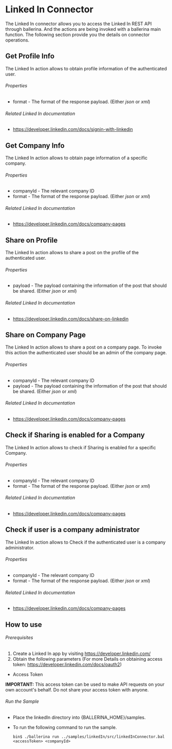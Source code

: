 # Linked In Connector
  The Linked In connector allows you to access the Linked In REST API through ballerina. And the actions are being invoked
  with a ballerina main function. The following section provide you the details on connector operations.

## Get Profile Info
  The Linked In action allows to obtain profile information of the authenticated user.

###### Properties
  * format - The format of the response payload. (Either _json_ or _xml_)

###### Related Linked In documentation
  * <https://developer.linkedin.com/docs/signin-with-linkedin>

## Get Company Info
 The Linked In action allows to obtain page information of a specific company.

###### Properties
  * companyId - The relevant company ID
  * format - The format of the response payload. (Either _json_ or _xml_)

###### Related Linked In documentation
  * <https://developer.linkedin.com/docs/company-pages>

## Share on Profile
 The Linked In action allows to share a post on the profile of the authenticated user.

###### Properties
  * payload - The payload containing the information of the post that should be shared. (Either _json_ or _xml_)

###### Related Linked In documentation
  * <https://developer.linkedin.com/docs/share-on-linkedin>

## Share on Company Page
  The Linked In action allows to share a post on a company page. To invoke this action the authenticated user should be an admin of the company page.

###### Properties
  * companyId - The relevant company ID
  * payload - The payload containing the information of the post that should be shared. (Either _json_ or _xml_)

###### Related Linked In documentation
  * <https://developer.linkedin.com/docs/company-pages>

## Check if Sharing is enabled for a Company
  The Linked In action allows to check if Sharing is enabled for a specific Company.

###### Properties
  * companyId - The relevant company ID
  * format - The format of the response payload. (Either _json_ or _xml_)

###### Related Linked In documentation
  * <https://developer.linkedin.com/docs/company-pages>

## Check if user is a company administrator
  The Linked In action allows to Check if the authenticated user is a company administrator.

###### Properties
  * companyId - The relevant company ID
  * format - The format of the response payload. (Either _json_ or _xml_)

###### Related Linked In documentation
  * <https://developer.linkedin.com/docs/company-pages>


## How to use

###### Prerequisites
1. Create a Linked In app by visiting <https://developer.linkedin.com/>
2. Obtain the following parameters  (For more Details on obtaining access token: <https://developer.linkedin.com/docs/oauth2>)
  * Access Token

   **IMPORTANT:** This access token can be used to make API requests on your own account's behalf. Do not share your access token with anyone.

###### Run the Sample
- Place the linkedIn directory into {BALLERINA_HOME}/samples.
- To run the following command to run the sample.

  `bin$ ./ballerina run ../samples/linkedIn/src/linkedInConnector.bal <accessToken> <companyId>`
